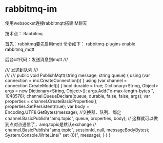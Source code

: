 # rabbitmq-im
使用websocket连接rabbitmqtt搭建IM聊天

技术点：
Rabbitmq

首先：rabbitmq要先启用mqtt
命令如下：
rabbitmq-plugins enable rabbitmq_mqtt

后台c#代码：发送消息到mqtt
 /// <summary>
        /// 发送到队列
        /// </summary>
        /// <param name="message"></param>
        /// <param name="queue"></param>
        public void PublishMqtt(string message, string queue)
        {
            using (var connection = mc.CreateConnection())
            {
                using (var channel = connection.CreateModel())
                {
                    bool durable = true;
                    Dictionary<String, Object> args = new Dictionary<String, Object>();
                    args.Add("x-max-length-bytes ", 1048576);
                    channel.QueueDeclare(queue, durable, false, false, args);
                    var properties = channel.CreateBasicProperties();
                    properties.SetPersistent(true);
                    var body = Encoding.UTF8.GetBytes(message);
                    //交换器、队列、绑定
                    channel.BasicPublish("amq.topic", queue, properties, body);
                    // 这样就可以做到点对点通信了，amq.topic是默认exchange
               //     channel.BasicPublish("amq.topic", sessionId, null, messageBodyBytes);
                    System.Console.WriteLine(" set {0}", message);
                }
            }
        }
        
        
